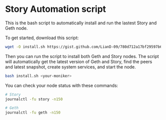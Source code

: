 # Story Automation script

This is the bash script to automatically install and run the lastest Story and Geth node.

To get started, download this script:
```bash
wget -O install.sh https://gist.github.com/LianD-09/780d712a17bf29597b696b56aae59b29
```

Then you can run the script to install both Geth and Story nodes. The script will automatically get the latest version of Geth and Story, find the peers and latest snapshot, create system services, and start the node.
```bash
bash install.sh <your-moniker>
```

You can check your node status with these commands:
```bash
# Story
journalctl -fu story -n150

# Geth
journalctl -fu geth -n150
```

